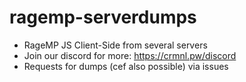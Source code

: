 # ragemp-serverdumps
- RageMP JS Client-Side from several servers
- Join our discord for more: https://crmnl.pw/discord
- Requests for dumps (cef also possible) via issues

